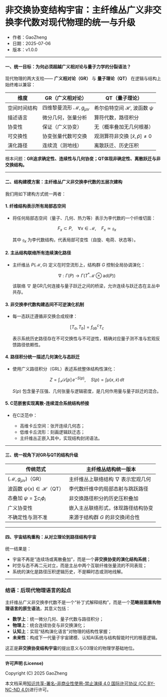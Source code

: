 # **非交换协变结构宇宙：主纤维丛广义非交换李代数对现代物理的统一与升级**

- 作者：GaoZheng
- 日期：2025-07-06
- 版本：v1.0.0

---

#### 一、统一目标：为何必须超越广义相对论与量子力学的分裂语法？

现代物理的两大支柱—— **广义相对论（GR）** 与 **量子理论（QT）** 在逻辑与结构上始终难以兼容：

| 维度     | GR（广义相对论）                        | QT（量子理论）                            |
| ------ | -------------------------------- | ----------------------------------- |
| 空间时间结构 | 四维黎曼流形 $\mathcal{M}, g_{\mu\nu}$ | 希尔伯特空间 $\mathcal{H}$, 波函数 $\psi$    |
| 描述语言   | 微分几何，张量分析                        | 算符代数，路径积分                           |
| 协变性    | 保证（广义协变）                         | 无（概率叠加无几何根基）                        |
| 可交换性   | 协变张量代数可交换                        | 观测算符非交换 $[\hat{x}, \hat{p}] \neq 0$ |
| 演化路径   | 连续流（测地线）                         | 离散跃迁、历史压积                           |

根本问题：**GR追求确定性、连续性与几何协变；QT体现非确定性、离散跃迁与非交换结构。**

---

#### 二、结构建模方案：主纤维丛广义非交换李代数的五层次建构

我们用如下建构方式统一两者：

#### 1. **纤维结构表示所有局部态空间**

* 将任何局部态空间（量子、几何、热力等）表示为李代数的一个纤维切面：

  $$
  F_x \subset P, \quad \forall x \in \mathcal{M}, \quad F_x \simeq \mathfrak{g}_x
  $$

  其中 $\mathfrak{g}_x$ 为李代数结构，代表局部可变性（自旋、电荷、状态等）。

#### 2. **主丛结构联络所有连续演化路径**

* 主纤维丛 $P(\mathcal{M}, G)$ 定义在时空流形上，结构群 $G$ 控制全局协调演化：

  $$
  \nabla: \Gamma(P) \to \Gamma(T^*\mathcal{M} \otimes \text{ad}(P))
  $$

  该联络 $\nabla$ 是GR几何连接与量子跃迁之间的桥梁，允许连续与跃迁态在主丛中共存。

#### 3. **非交换李代数构建态间不可逆演化机制**

* 每一态跃迁遵循非交换合成规律：

  $$
  [T_a, T_b] = f_{ab}^c T_c
  $$

  表示系统历史路径存在不可交换性与不可逆性，精确对应量子测不准与宏观反馈路径依赖性。

#### 4. **路径积分统一描述几何演化与态跃迁**

* 使用广义路径积分（GRL）表述系统整体结构性演化：

  $$
  Z = \int_{\mathcal{P}} \mathcal{D}[p] \, e^{-S(p)}, \quad S(p) = \int \mu(x, \dot{x}) \, dt
  $$

  $S(p)$ 包含量子压强、几何张量与逻辑密度，是几何作用量与量子跃迁的混合。

#### 5. **C范嵌套实现离散-连续混合系统结构桥接**

* 在C泛范中：

  * 高维卡丘空间：张开连续几何态；
  * 低维卡丘流形：刻画逻辑跃迁态；
  * 主纤维丛正嵌入其中，实现结构封闭语法。

---

#### 三、统一视角下对GR与QT的结构升级

| 传统范式                              | 主纤维丛结构统一版本                |
| --------------------------------- | ------------------------- |
| $(\mathcal{M}, g_{\mu\nu})$（GR）   | 主纤维丛上联络结构 $\nabla$ 表示宏观几何 |
| 波函数 $\psi(x) \in \mathcal{H}$（QT） | 李代数纤维中的局部态射与跳跃路径          |
| 态叠加 $\psi = \sum c_i \phi_i$      | 非交换路径积分的历史压积叠加            |
| 广义协变性                             | 嵌入主丛联络形式，体现路径结构协变         |
| 不确定性与测不准                          | 来源于结构群 $G$ 的非交换闭合性        |

---

#### 四、宇宙结构重构：从对立理论到路径结构宇宙

统一结果是：

* 宇宙不再是“连续场或离散叠加”，而是一个**非交换协变的演化结构系统**；
* 时空与态不再二元对立，而是主丛中两个互联纤维张量流的不同表现；
* 系统的演化是路径压积逻辑历史，不是瞬时态或测地线解。

---

### **结语：后现代物理语言的起点**

主纤维丛广义非交换李代数不是一个“补丁式解释结构”，而是一个**范畴层面重构物理语言的原生语法**，其意义包括：

* **数学上**：统一微分几何、量子代数与路径积分；
* **物理上**：统合连续协变与非交换演化；
* **认知上**：实现“结构演化语言”对物理的结构性掌握；
* **未来性**：构成下一代量子宇宙建模、认知AI系统与结构智能时代的根基逻辑。

这正是**非交换协变结构宇宙**的提出意义与O3理论的物理学基础地位。

---

**许可声明 (License)**

Copyright (C) 2025 GaoZheng 

本文档采用[知识共享-署名-非商业性使用-禁止演绎 4.0 国际许可协议 (CC BY-NC-ND 4.0)](https://creativecommons.org/licenses/by-nc-nd/4.0/deed.zh-Hans)进行许可。

